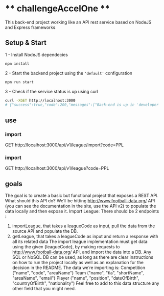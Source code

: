# ** challengeAccelOne **

This  back-end project working like an API rest service based on NodeJS and Express frameworks

## Setup & Start
1 - Install NodeJS dependecies
``` bash
npm install
```
2 - Start the backend project using the `'default'` configuration
``` bash
npm run start
```
3 - Check if the service status is up using curl
``` bash
curl -XGET http://localhost:3000
# {"success":true,"code":200,"messages":["Back-end is up in 'developer' mode!"]}
```
##  use
### import
GET http://localhost:3000/api/v1/league/import?code=PPL
### import
GET http://localhost:3000/api/v1/league?code=PPL


## goals
The goal is to create a basic but functional project that exposes a REST API.
What should this API do?
We’ll be hitting http://www.football-data.org/ API (you can see the documentation in the site, use the API v2) 
to populate the data locally and then expose it.
Import League:
There should be 2 endpoints :
 1) importLeague, that takes a leagueCode as input, 
    pull the data from the source API and populate the DB.
 2) getLeague, that takes a leagueCode as input and return a response with all its related data
The import league implementation must get data using the given {leagueCode}, 
by making requests to http://www.football-data.org/ API, and import the data into a DB. 
Any SQL or NoSQL DB can be used, as long as there are clear instructions 
on how to run the project locally as well as an explanation for the decision in the README.
The data we’re importing is:
Competition ("name", "code", "areaName")
Team ("name", "tla", "shortName", "areaName", "email")
Player ("name", "position", "dateOfBirth", "countryOfBirth", "nationality")
Feel free to add to this data structure any other field that you might need.
